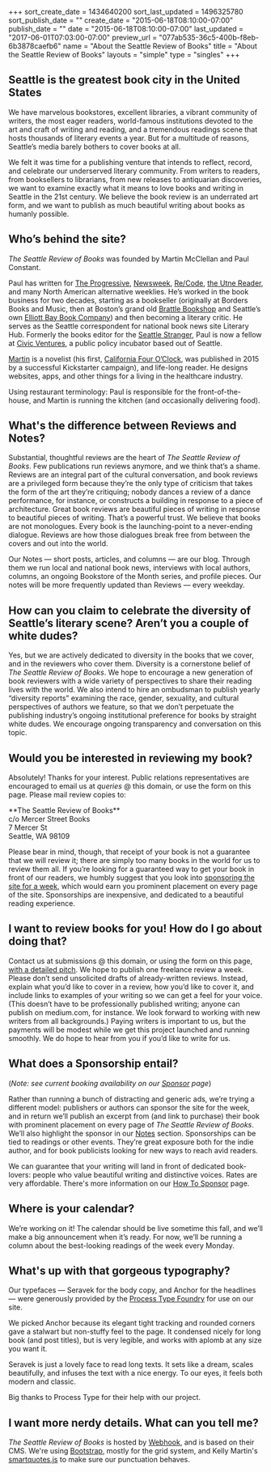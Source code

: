 +++
sort_create_date = 1434640200
sort_last_updated = 1496325780
sort_publish_date = ""
create_date = "2015-06-18T08:10:00-07:00"
publish_date = ""
date = "2015-06-18T08:10:00-07:00"
last_updated = "2017-06-01T07:03:00-07:00"
preview_url = "077ab535-36c5-400b-f8eb-6b3878caefb6"
name = "About the Seattle Review of Books"
title = "About the Seattle Review of Books"
layouts = "simple"
type = "singles"
+++

<h2>Seattle is the greatest book city in the United States</h2>

We have marvelous bookstores, excellent libraries, a vibrant community of writers, the most eager readers, world-famous institutions devoted to the art and craft of writing and reading, and a tremendous readings scene that hosts thousands of literary events a year. But for a multitude of reasons, Seattle’s media barely bothers to cover books at all. 

We felt it was time for a publishing venture that intends to reflect, record, and celebrate our underserved literary community. From writers to readers, from booksellers to librarians, from new releases to antiquarian discoveries, we want to examine exactly what it means to love books and writing in Seattle in the 21st century. We believe the book review is an underrated art form, and we want to publish as much beautiful writing about books as humanly possible.

<h2>Who’s behind the site?</h2>

*The Seattle Review of Books* was founded by Martin McClellan and Paul Constant.

Paul has written for [The Progressive](http://www.progressive.org "The Progressive | Peace and social justice since 1909"), [Newsweek](http://www.newsweek.com "News, Analysis, Politics, Business, Technology, Lifestyle, Photos and Video - Newsweek"), [Re/Code](http://recode.net "Re/code | Tech News, Reviews & Analysis"), [the Utne Reader](http://example.com/), and many North American alternative weeklies. He’s worked in the book business for two decades, starting as a bookseller (originally at Borders Books and Music, then at Boston’s grand old [Brattle Bookshop](http://www.brattlebookshop.com "Brattle Book Shop") and Seattle’s own [Elliott Bay Book Company](http://www.elliottbaybook.com "Welcome to Elliott Bay Book Company online! | The Elliott Bay Book Company")) and then becoming a literary critic. He serves as the Seattle correspondent for national book news site Literary Hub. Formerly the books editor for the [Seattle Stranger](http://www.elliottbaybook.com "Welcome to Elliott Bay Book Company online! | The Elliott Bay Book Company"), Paul is now a fellow at [Civic Ventures](http://civicskunkworks.com "Skunk Works"), a public policy incubator based out of Seattle.

[Martin](http://martinmcclellan.com "Martin McClellan is a novelist and designer living in Seattle.") is a novelist (his first, [California Four O’Clock](http://kck.st/1Gb8Otp "California Four O'Clock: A novel about the lore of pin-ups by Martin McClellan &mdash; Kickstarter"), was published in 2015 by a successful Kickstarter campaign), and life-long reader. He designs websites, apps, and other things for a living in the healthcare industry. 

Using restaurant terminology: Paul is responsible for the front-of-the-house, and Martin is running the kitchen (and occasionally delivering food). 

<h2>What's the difference between Reviews and Notes?</h2>

Substantial, thoughtful reviews are the heart of *The Seattle Review of Books*. Few publications run reviews anymore, and we think that’s a shame. Reviews are an integral part of the cultural conversation, and book reviews are a privileged form because they’re the only type of criticism that takes the form of the art they’re critiquing; nobody dances a review of a dance performance, for instance, or constructs a building in response to a piece of architecture. Great book reviews are beautiful pieces of writing in response to beautiful pieces of writing. That’s a powerful trust. We believe that books are not monologues. Every book is the launching-point to a never-ending dialogue. Reviews are how those dialogues break free from between the covers and out into the world.
	
Our Notes — short posts, articles, and columns — are our blog. Through them we run local and national book news, interviews with local authors, columns, an ongoing Bookstore of the Month series, and profile pieces. Our notes will be more frequently updated than Reviews — every weekday.

<h2>How can you claim to celebrate the diversity of Seattle’s literary scene? Aren’t you a couple of white dudes?</h2>

Yes, but we are actively dedicated to diversity in the books that we cover, and in the reviewers who cover them. Diversity is a cornerstone belief of *The Seattle Review of Books*. We hope to encourage a new generation of book reviewers with a wide variety of perspectives to share their reading lives with the world. We also intend to hire an ombudsman to publish yearly “diversity reports” examining the race, gender, sexuality, and cultural perspectives of authors we feature, so that we don’t perpetuate the publishing industry’s ongoing institutional preference for books by straight white dudes. We encourage ongoing transparency and conversation on this topic. 

<h2>Would you be interested in reviewing my book?</h2>

Absolutely! Thanks for your interest. Public relations representatives are encouraged to email us at *queries* @ this domain, or use the form on this page. Please mail review copies to:

<p class="noindent">**The Seattle Review of Books**<br>
c/o Mercer Street Books<br>
7 Mercer St<br>
Seattle, WA 98109</p>

<p class="noindent">Please bear in mind, though, that receipt of your book is not a guarantee that we will review it; there are simply too many books in the world for us to review them all. If you’re looking for a guaranteed way to get your book in front of our readers, we humbly suggest that you look into <a href="/sponsor">sponsoring the site for a week</a>, which would earn you prominent placement on every page of the site. Sponsorships are inexpensive, and dedicated to a beautiful reading experience.</p>

<h2>I want to review books for you! How do I go about doing that?</h2>

Contact us at submissions @ this domain, or using the form on this page, [with a detailed pitch](http://www.seattlereviewofbooks.com/submissions/). We hope to publish one freelance review a week. Please don’t send unsolicited drafts of already-written reviews. Instead, explain what you’d like to cover in a review, how you’d like to cover it, and include links to examples of your writing so we can get a feel for your voice. (This doesn’t have to be professionally published writing; anyone can publish on medium.com, for instance. We look forward to working with new writers from all backgrounds.) Paying writers is important to us, but the payments will be modest while we get this project launched and running smoothly. We do hope to hear from you if you’d like to write for us.

<h2>What does a Sponsorship entail?</h2>

(_Note: see current booking availability on our <a href="/sponsor">Sponsor</a> page_)

Rather than running a bunch of distracting and generic ads, we’re trying a different model: publishers or authors can sponsor the site for the week, and in return we’ll publish an excerpt from (and link to purchase) their book with prominent placement on every page of *The Seattle Review of Books*. We’ll also highlight the sponsor in our <a href="/notes">Notes</a> section. Sponsorships can be tied to readings or other events. They’re great exposure both for the indie author, and for book publicists looking for new ways to reach avid readers.

We can guarantee that your writing will land in front of dedicated book-lovers: people who value beautiful writing and distinctive voices. Rates are very affordable. There's more information on our <a href="/sponsor">How To Sponsor</a> page. 

<h2>Where is your calendar?</h2>

We’re working on it! The calendar should be live sometime this fall, and we’ll make a big announcement when it’s ready. For now, we’ll be running a column about the best-looking readings of the week every Monday.

<h2>What's up with that gorgeous typography?</h2>

Our typefaces &mdash; Seravek for the body copy, and Anchor for the headlines &mdash; were generously provided by the [Process Type Foundry](http://processtypefoundry.com "Process Type Foundry") for use on our site. 

We picked Anchor because its elegant tight tracking and rounded corners gave a stalwart but non-stuffy feel to the page. It condensed nicely for long book (and post titles), but is very legible, and works with aplomb at any size you want it.

Seravek is just a lovely face to read long texts. It sets like a dream, scales beautifully, and infuses the text with a nice energy. To our eyes, it feels both modern and classic.

Big thanks to Process Type for their help with our project.

<h2>I want more nerdy details. What can you tell me?</h2>

*The Seattle Review of Books* is hosted by [Webhook](http://www.webhook.com "Webhook"), and is based on their CMS. We're using [Bootstrap](http://getbootstrap.com "Bootstrap &middot; The world's most popular mobile-first and responsive front-end framework."), mostly for the grid system, and Kelly Martin's [smartquotes.js](http://smartquotesjs.com "smartquotes.js") to make sure our punctuation behaves.